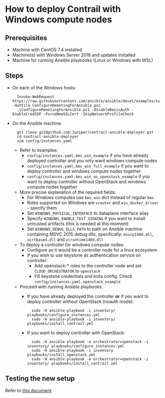 # How to deploy Contrail with Windows compute nodes

## Prerequisites
* Machine with CentOS 7.4 installed
* Machine(s) with Windows Server 2016 and updates installed
* Machine for running Ansible playbooks (Linux or Windows with WSL)
## Steps
- On each of the Windows hosts:

        Invoke-WebRequest https://raw.githubusercontent.com/ansible/ansible/devel/examples/scripts/ConfigureRemotingForAnsible.ps1 -OutFile ConfigureRemotingForAnsible.ps1
        .\ConfigureRemotingForAnsible.ps1 -DisableBasicAuth -EnableCredSSP -ForceNewSSLCert -SkipNetworkProfileCheck

* On the Ansible machine:

        git clone git@github.com:Juniper/contrail-ansible-deployer.git
        cd contrail-ansible-deployer
        vim config/instances.yaml

    * Refer to examples:
        * `config/instances.yaml.bms_win_example` if you have already deployed controller and you only want windows compute nodes
        * `config/instances.yaml.bms_win_full_example` if you want to deploy controller and windows compute nodes together
        * `config/instances.yaml.bms_win_no_openstack_example` if you want to deploy controller without OpenStack and windows compute nodes together
    * More precise explanation of the required fields:
        * For Windows computes use `bms_win` dict instead of regular `bms`
        * Roles supported on Windows are `vrouter` and `win_docker_driver` - specify them
        * Set `WINDOWS_PHYSICAL_INTERFACE` to dataplane interface alias
        * Specify `WINDOWS_ENABLE_TEST_SIGNING` if you want to install untrusted artifacts (this is needed at this moment)
        * Set `WINDOWS_DEBUG_DLLS_PATH` to path on Ansible machine containing MSVC 2015 debug dlls, specifically: `msvcp140d.dll`, `ucrtbased.dll` and `vcruntime140d.dll`
    * To deploy a controller for windows compute nodes:
        * Configure as it would be a controller node for a linux ecosystem
        * If you wish to use keystone as authentication service on controller:
            * Add openstack-* roles to the controller node and set `CLOUD_ORCHESTRATOR` to `openstack`
            * Fill keystone credentials and kolla config. Check `config/instances.yaml.openstack_example`
    * Proceed with running Ansible playbooks:
        * If you have already deployed the controller **or** if you want to deploy controller without OpenStack (noauth mode):

                sudo -H ansible-playbook -i inventory/ playbooks/configure_instances.yml
                sudo -H ansible-playbook -i inventory/ playbooks/install_contrail.yml

        * If you want to deploy controller with OpenStack:

                sudo -H ansible-playbook -e orchestrator=openstack -i inventory/ playbooks/configure_instances.yml
                sudo -H ansible-playbook -i inventory playbooks/install_openstack.yml
                sudo -H ansible-playbook -e orchestrator=openstack -i inventory/ playbooks/install_contrail.yml


## Testing the new setup
Refer to [this document](../user_guide/connection_scenarios.md)
